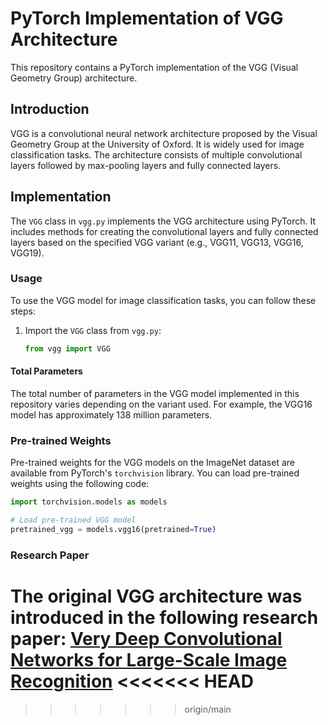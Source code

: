 # PyTorch Implementation of VGG Architecture

This repository contains a PyTorch implementation of the VGG (Visual Geometry Group) architecture.

## Introduction

VGG is a convolutional neural network architecture proposed by the Visual Geometry Group at the University of Oxford. It is widely used for image classification tasks. The architecture consists of multiple convolutional layers followed by max-pooling layers and fully connected layers.

## Implementation

The `VGG` class in `vgg.py` implements the VGG architecture using PyTorch. It includes methods for creating the convolutional layers and fully connected layers based on the specified VGG variant (e.g., VGG11, VGG13, VGG16, VGG19).

### Usage

To use the VGG model for image classification tasks, you can follow these steps:

1. Import the `VGG` class from `vgg.py`:

    ```python
    from vgg import VGG
    ```

#### Total Parameters

The total number of parameters in the VGG model implemented in this repository varies depending on the variant used. For example, the VGG16 model has approximately 138 million parameters.

### Pre-trained Weights

Pre-trained weights for the VGG models on the ImageNet dataset are available from PyTorch's `torchvision` library. You can load pre-trained weights using the following code:

```python
import torchvision.models as models

# Load pre-trained VGG model
pretrained_vgg = models.vgg16(pretrained=True)
```

### Research Paper

The original VGG architecture was introduced in the following research paper:
[Very Deep Convolutional Networks for Large-Scale Image Recognition](https://arxiv.org/abs/1409.1556)
<<<<<<< HEAD
=======

>>>>>>> origin/main
